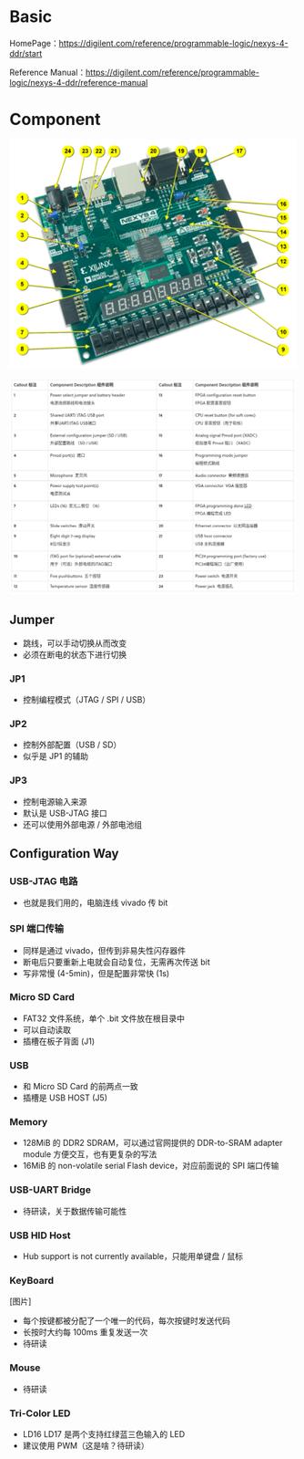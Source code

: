 # Basic

HomePage：https://digilent.com/reference/programmable-logic/nexys-4-ddr/start

Reference Manual：https://digilent.com/reference/programmable-logic/nexys-4-ddr/reference-manual

# Component

![Alt text](./image/component.png)

![Alt text](./image/component_description.png)

## Jumper
- 跳线，可以手动切换从而改变
- 必须在断电的状态下进行切换

### JP1
- 控制编程模式（JTAG / SPI / USB）

### JP2
- 控制外部配置（USB / SD）
- 似乎是 JP1 的辅助

### JP3 
- 控制电源输入来源
- 默认是 USB-JTAG 接口
- 还可以使用外部电源 / 外部电池组

## Configuration Way
### USB-JTAG 电路
- 也就是我们用的，电脑连线 vivado 传 bit

### SPI 端口传输
- 同样是通过 vivado，但传到非易失性闪存器件
- 断电后只要重新上电就会自动复位，无需再次传送 bit
- 写非常慢 (4-5min)，但是配置非常快 (1s)

### Micro SD Card
- FAT32 文件系统，单个 .bit 文件放在根目录中
- 可以自动读取
- 插槽在板子背面 (J1)

### USB
- 和 Micro SD Card 的前两点一致
- 插槽是 USB HOST (J5)

### Memory
- 128MiB 的 DDR2 SDRAM，可以通过官网提供的 DDR-to-SRAM adapter module 方便交互，也有更复杂的写法
- 16MiB 的 non-volatile serial Flash device，对应前面说的 SPI 端口传输

### USB-UART Bridge
- 待研读，关于数据传输可能性

### USB HID Host
- Hub support is not currently available，只能用单键盘 / 鼠标

### KeyBoard
[图片]
- 每个按键都被分配了一个唯一的代码，每次按键时发送代码
- 长按时大约每 100ms 重复发送一次
- 待研读

### Mouse
- 待研读

### Tri-Color LED
- LD16 LD17 是两个支持红绿蓝三色输入的 LED
- 建议使用 PWM（这是啥？待研读）